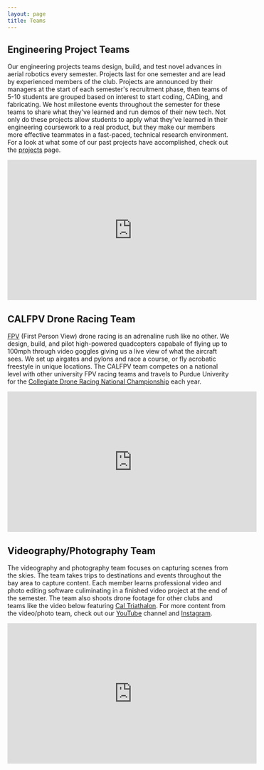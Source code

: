 ```yaml
---
layout: page
title: Teams
---
```


## Engineering Project Teams
Our engineering projects teams design, build, and test novel advances in aerial robotics every semester. Projects last for one semester and are lead by experienced members of the club. Projects are announced by their managers at the start of each semester's recruitment phase, then teams of 5-10 students are grouped based on interest to start coding, CADing, and fabricating. We host milestone events throughout the semester for these teams to share what they've learned and run demos of their new tech. Not only do these projects allow students to apply what they've learned in their engineering coursework to a real product, but they make our members more effective teammates in a fast-paced, technical research environment. For a look at what some of our past projects have accomplished, check out the <a href="projects.html">projects</a> page.


<div class="box alt">
<div class="row uniform">
<div class="4u"><span class="image fit"><img src="images/teams/engineer1.jpg" alt="" /></span></div>
<div class="4u"><span class="image fit"><img src="images/teams/engineer2.jpg" alt="" /></span></div>
<div class="4u$"><span class="image fit"><img src="images/teams/engineer3.jpg" alt="" /></span></div>
</div>
</div>

<div class="video-wrapper">
	<div class="video-responsive">
		<iframe width="560" height="315" src="https://www.youtube.com/embed/6JyJ0izAp9o?rel=0" frameborder="0" allow="autoplay; encrypted-media" allowfullscreen></iframe>
	</div>
</div>

## CALFPV Drone Racing Team
<a href="https://en.wikipedia.org/wiki/First-person_view_(radio_control)" target="_blank">FPV</a> (First Person View) drone racing is an adrenaline rush like no other. We design, build, and pilot high-powered quadcopters capabale of flying up to 100mph through video goggles giving us a live view of what the aircraft sees. We set up airgates and pylons and race a course, or fly acrobatic freestyle in unique locations. The CALFPV team competes on a national level with other university FPV racing teams and travels to Purdue Univerity for the <a href="http://collegiatedroneracingassociation.com/" target="_blank">Collegiate Drone Racing National Championship</a> each year.

<div class="box alt">
<div class="row uniform">
<div class="4u"><span class="image fit"><img src="images/teams/race1.jpg" alt="" /></span></div>
<div class="4u"><span class="image fit"><img src="images/teams/race2.jpg" alt="" /></span></div>
<div class="4u$"><span class="image fit"><img src="images/teams/race3.jpg" alt="" /></span></div>
</div>
</div>

<div class="video-wrapper">
	<div class="video-responsive">
		<iframe width="560" height="315" src="https://www.youtube.com/embed/yNwtpRoZegY?rel=0" frameborder="0" allow="autoplay; encrypted-media" allowfullscreen></iframe>
	</div>
</div>

## Videography/Photography Team
The videography and photography team focuses on capturing scenes from the skies. The team takes trips to destinations and events throughout the bay area to capture content. Each member learns professional video and photo editing software culiminating in a finished video project at the end of the semester. The team also shoots drone footage for other clubs and teams like the video below featuring <a href="http://caltriathlon.com/" target="_blank">Cal Triathalon</a>. For more content from the video/photo team, check out our <a target="_blank" href="{{ site.youtube }}">YouTube</a> channel and <a target="_blank" href="{{ site.instagram }}">Instagram</a>.

<div class="box alt">
<div class="row uniform">
<div class="4u"><span class="image fit"><img src="images/teams/video1.jpg" alt="" /></span></div>
<div class="4u"><span class="image fit"><img src="images/teams/video2.jpg" alt="" /></span></div>
<div class="4u$"><span class="image fit"><img src="images/teams/video3.jpg" alt="" /></span></div>
</div>
</div>

<div class="video-wrapper">
	<div class="video-responsive">
		<iframe width="560" height="315" src="https://www.youtube.com/embed/2y4W0xuZ9E4?rel=0" frameborder="0" allow="autoplay; encrypted-media" allowfullscreen></iframe>
	</div>
</div>